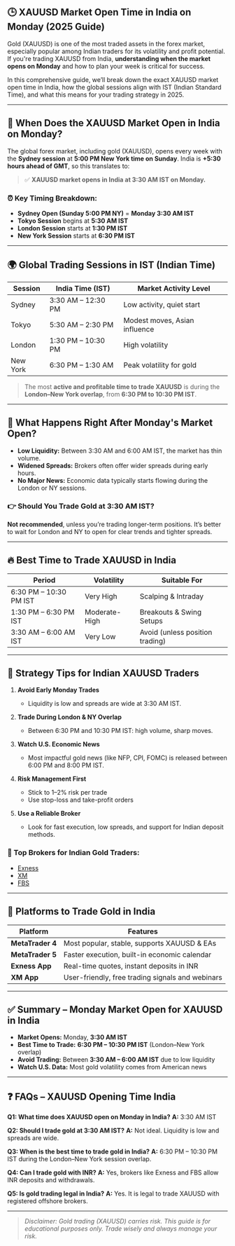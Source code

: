 ## 🕒 XAUUSD Market Open Time in India on Monday (2025 Guide)

Gold (XAUUSD) is one of the most traded assets in the forex market, especially popular among Indian traders for its volatility and profit potential. If you're trading XAUUSD from India, **understanding when the market opens on Monday** and how to plan your week is critical for success.

In this comprehensive guide, we’ll break down the exact XAUUSD market open time in India, how the global sessions align with IST (Indian Standard Time), and what this means for your trading strategy in 2025.

---

## 📅 When Does the XAUUSD Market Open in India on Monday?

The global forex market, including gold (XAUUSD), opens every week with the **Sydney session** at **5:00 PM New York time on Sunday**. India is **+5:30 hours ahead of GMT**, so this translates to:

> ✅ **XAUUSD market opens in India at 3:30 AM IST on Monday.**

### ⏰ Key Timing Breakdown:

* **Sydney Open (Sunday 5:00 PM NY)** = **Monday 3:30 AM IST**
* **Tokyo Session** begins at **5:30 AM IST**
* **London Session** starts at **1:30 PM IST**
* **New York Session** starts at **6:30 PM IST**

---

## 🌍 Global Trading Sessions in IST (Indian Time)

| Session  | India Time (IST)   | Market Activity Level         |
| -------- | ------------------ | ----------------------------- |
| Sydney   | 3:30 AM – 12:30 PM | Low activity, quiet start     |
| Tokyo    | 5:30 AM – 2:30 PM  | Modest moves, Asian influence |
| London   | 1:30 PM – 10:30 PM | High volatility               |
| New York | 6:30 PM – 1:30 AM  | Peak volatility for gold      |

> The most **active and profitable time to trade XAUUSD** is during the **London–New York overlap**, from **6:30 PM to 10:30 PM IST**.

---

## 🚀 What Happens Right After Monday's Market Open?

* **Low Liquidity:** Between 3:30 AM and 6:00 AM IST, the market has thin volume.
* **Widened Spreads:** Brokers often offer wider spreads during early hours.
* **No Major News:** Economic data typically starts flowing during the London or NY sessions.

### 👉 Should You Trade Gold at 3:30 AM IST?

**Not recommended**, unless you’re trading longer-term positions. It’s better to wait for London and NY to open for clear trends and tighter spreads.

---

## 🔥 Best Time to Trade XAUUSD in India

| Period                 | Volatility    | Suitable For                    |
| ---------------------- | ------------- | ------------------------------- |
| 6:30 PM – 10:30 PM IST | Very High     | Scalping & Intraday             |
| 1:30 PM – 6:30 PM IST  | Moderate-High | Breakouts & Swing Setups        |
| 3:30 AM – 6:00 AM IST  | Very Low      | Avoid (unless position trading) |

---

## 🧠 Strategy Tips for Indian XAUUSD Traders

1. **Avoid Early Monday Trades**

   * Liquidity is low and spreads are wide at 3:30 AM IST.

2. **Trade During London & NY Overlap**

   * Between 6:30 PM and 10:30 PM IST: high volume, sharp moves.

3. **Watch U.S. Economic News**

   * Most impactful gold news (like NFP, CPI, FOMC) is released between 6:00 PM and 8:00 PM IST.

4. **Risk Management First**

   * Stick to 1–2% risk per trade
   * Use stop-loss and take-profit orders

5. **Use a Reliable Broker**

   * Look for fast execution, low spreads, and support for Indian deposit methods.

### 🔗 Top Brokers for Indian Gold Traders:

* [Exness](https://one.exnesstrack.org/a/english23)
* [XM](https://clicks.pipaffiliates.com/c?c=589901&l=en&p=0)
* [FBS](https://fbs.partners?ibl=587836&ibp=21398815)

---

## 📲 Platforms to Trade Gold in India

| Platform         | Features                                         |
| ---------------- | ------------------------------------------------ |
| **MetaTrader 4** | Most popular, stable, supports XAUUSD & EAs      |
| **MetaTrader 5** | Faster execution, built-in economic calendar     |
| **Exness App**   | Real-time quotes, instant deposits in INR        |
| **XM App**       | User-friendly, free trading signals and webinars |

---

## ✅ Summary – Monday Market Open for XAUUSD in India

* **Market Opens:** Monday, **3:30 AM IST**
* **Best Time to Trade:** **6:30 PM – 10:30 PM IST** (London–New York overlap)
* **Avoid Trading:** Between **3:30 AM – 6:00 AM IST** due to low liquidity
* **Watch U.S. Data:** Most gold volatility comes from American news

---

## ❓ FAQs – XAUUSD Opening Time India

**Q1: What time does XAUUSD open on Monday in India?**
**A:** 3:30 AM IST

**Q2: Should I trade gold at 3:30 AM IST?**
**A:** Not ideal. Liquidity is low and spreads are wide.

**Q3: When is the best time to trade gold in India?**
**A:** 6:30 PM – 10:30 PM IST during the London–New York session overlap.

**Q4: Can I trade gold with INR?**
**A:** Yes, brokers like Exness and FBS allow INR deposits and withdrawals.

**Q5: Is gold trading legal in India?**
**A:** Yes. It is legal to trade XAUUSD with registered offshore brokers.

---

> *Disclaimer: Gold trading (XAUUSD) carries risk. This guide is for educational purposes only. Trade wisely and always manage your risk.*
